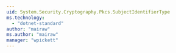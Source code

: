 ```yaml
---
uid: System.Security.Cryptography.Pkcs.SubjectIdentifierType
ms.technology: 
  - "dotnet-standard"
author: "mairaw"
ms.author: "mairaw"
manager: "wpickett"
---
```

